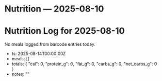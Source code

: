 # Nutrition — 2025-08-10
# Nutrition Log for 2025-08-10

No meals logged from barcode entries today.
- ts: 2025-08-14T00:00:00Z
- meals: []
- totals: { "cal": 0, "protein_g": 0, "fat_g": 0, "carbs_g": 0, "net_carbs_g": 0 }
- notes: ""
